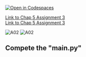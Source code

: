 [![Open in Codespaces](https://classroom.github.com/assets/launch-codespace-2972f46106e565e64193e422d61a12cf1da4916b45550586e14ef0a7c637dd04.svg)](https://classroom.github.com/open-in-codespaces?assignment_repo_id=15366664)

[Link to Chap 5 Assignment 3](https://docs.google.com/presentation/d/1r3h2R9JwK9HK_U2Ia-zncL0BSjHV6Giu6ugNJ6yZpgc/edit#slide=id.g1728425abfa_0_83) <BR>
[Link to Chap 5 Assignment 3](https://docs.google.com/presentation/d/1r3h2R9JwK9HK_U2Ia-zncL0BSjHV6Giu6ugNJ6yZpgc/edit#slide=id.g1728425abfa_0_93)

![A02](https://nimbus-screenshots.s3.amazonaws.com/s/ee045661ff9098b0429105b189e4d171.png)
![A02](https://nimbus-screenshots.s3.amazonaws.com/s/5315b776512a03e933b8c5eeb640c592.png)

## Compete the "main.py"


